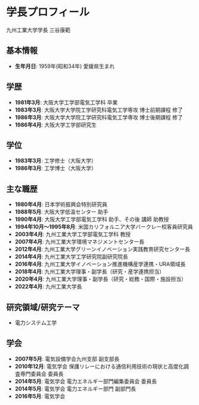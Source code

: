 # 学長プロフィール

九州工業大学学長 三谷康範

## 基本情報
- **生年月日**: 1959年(昭和34年) 愛媛県生まれ

## 学歴
- **1981年3月**: 大阪大学工学部電気工学科 卒業
- **1983年3月**: 大阪大学大学院工学研究科電気工学専攻 博士前期課程 修了
- **1986年3月**: 大阪大学大学院工学研究科電気工学専攻 博士後期課程 修了
- **1986年4月**: 大阪大学工学部研究生

## 学位
- **1983年3月**: 工学修士（大阪大学）
- **1986年3月**: 工学博士（大阪大学）

## 主な職歴
- **1980年4月**: 日本学術振興会特別研究員
- **1988年5月**: 大阪大学低温センター 助手
- **1990年4月**: 大阪大学工学部電気工学科 助手、その後 講師 助教授
- **1994年10月～1995年8月**: 米国カリフォルニア大学バークレー校客員研究員
- **2003年4月**: 九州工業大学工学部電気工学科 教授
- **2007年4月**: 九州工業大学環境マネジメントセンター長
- **2012年4月**: 九州工業大学グリーンイノベーション実践教育研究センター長
- **2014年4月**: 九州工業大学工学研究院副研究院長
- **2016年4月**: 九州工業大学イノベーション推進機構産学連携・URA領域長
- **2018年4月**: 九州工業大学理事・副学長（研究・産学連携担当）
- **2020年4月**: 九州工業大学理事・副学長（研究・総務・国際・施設担当）
- **2022年4月**: 九州工業大学長

## 研究領域/研究テーマ
- 電力システム工学

## 学会
- **2007年5月**: 電気設備学会九州支部 副支部長
- **2010年12月**: 電気学会 保護リレーにおける通信利用技術の現状と高度化調査専門委員会 委員長
- **2014年5月**: 電気学会 電力エネルギー部門編集委員会 委員長
- **2014年5月**: 電気学会 電力エネルギー部門 副部門長
- **2016年5月**: 電気学会
